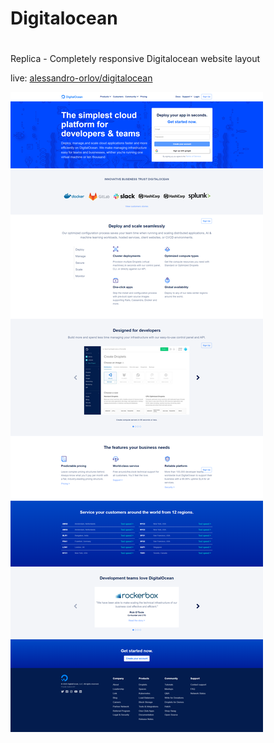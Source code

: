 # Digitalocean <h1>

Replica - Completely responsive Digitalocean website layout

live: [alessandro-orlov/digitalocean](https://alessandro-orlov.github.io/html-css-digitalocean/)

![Digitalocean preview](https://github.com/alessandro-orlov/projects-preview-images/blob/main/DigitalOcean%20-%20layout%20recreated%20by%20Alexander.png)
